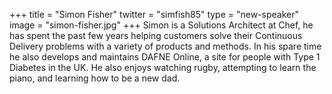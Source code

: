 +++
title = "Simon Fisher"
twitter = "simfish85"
type = "new-speaker"
image = "simon-fisher.jpg"
+++
Simon is a Solutions Architect at Chef, he has spent the past few years helping customers solve their Continuous Delivery problems with a variety of products and methods. In his spare time he also develops and maintains DAFNE Online, a site for people with Type 1 Diabetes in the UK. He also enjoys watching rugby, attempting to learn the piano, and learning how to be a new dad.